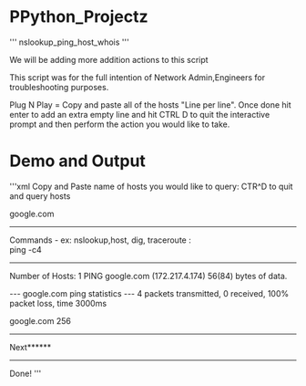 # PPython_Projectz
'''
nslookup_ping_host_whois 
'''

We will be adding more addition actions to this script



This script was for the full intention of Network Admin,Engineers for troubleshooting purposes. 

Plug N Play = Copy and paste all of the hosts "Line per line". Once done hit enter to add an extra empty line and hit CTRL D to quit the interactive prompt and then perform the action you would like to take.



<h1>
Demo and Output
</h1>


'''xml
Copy and Paste name of hosts you would like to query: 
CTR^D to quit and query hosts

google.com

*********
Commands - ex: nslookup,host, dig, traceroute :  
ping -c4
*********
Number of Hosts:  1
PING google.com (172.217.4.174) 56(84) bytes of data.

--- google.com ping statistics ---
4 packets transmitted, 0 received, 100% packet loss, time 3000ms

google.com 256
************************
Next******
************************

Done!
'''
